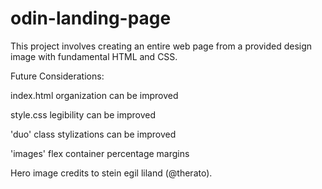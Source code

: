 # odin-landing-page

This project involves creating an entire web page from a provided design image with fundamental HTML and CSS. 

Future Considerations: 

index.html organization can be improved 

style.css legibility can be improved 

'duo' class stylizations can be improved 

'images' flex container percentage margins 

Hero image credits to stein egil liland (@therato).